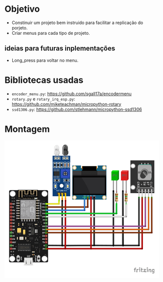 # Objetivo
- Constinuir um projeto bem instruido para facilitar a replicação do porjeto.
- Criar menus para cada tipo de projeto.

## ideias para futuras inplementações
- Long_press para voltar no menu.

# Bibliotecas usadas
- `encoder_menu.py`: https://github.com/sgall17a/encodermenu
- `rotary.py` e `rotary_irq_esp.py`: https://github.com/miketeachman/micropython-rotary
- `ssd1306.py`: https://github.com/stlehmann/micropython-ssd1306

# Montagem
![esquematico](./projeto/montagem.png)

